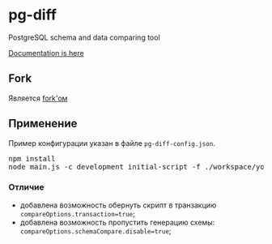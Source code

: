 # pg-diff
PostgreSQL schema and data comparing tool

[Documentation is here](https://michaelsogos.github.io/pg-diff/)

## Fork

Является [fork'ом](https://github.com/michaelsogos/pg-diff)

## Применение

Пример конфигурации указан в файле `pg-diff-config.json`.

<pre>
npm install
node main.js -c development initial-script -f ./workspace/your-config-file.json
</pre>

### Отличие

* добавлена возможность обернуть скрипт в транзакцию `compareOptions.transaction=true`;
* добавлена возможность пропустить генерацию схемы: `compareOptions.schemaCompare.disable=true`;